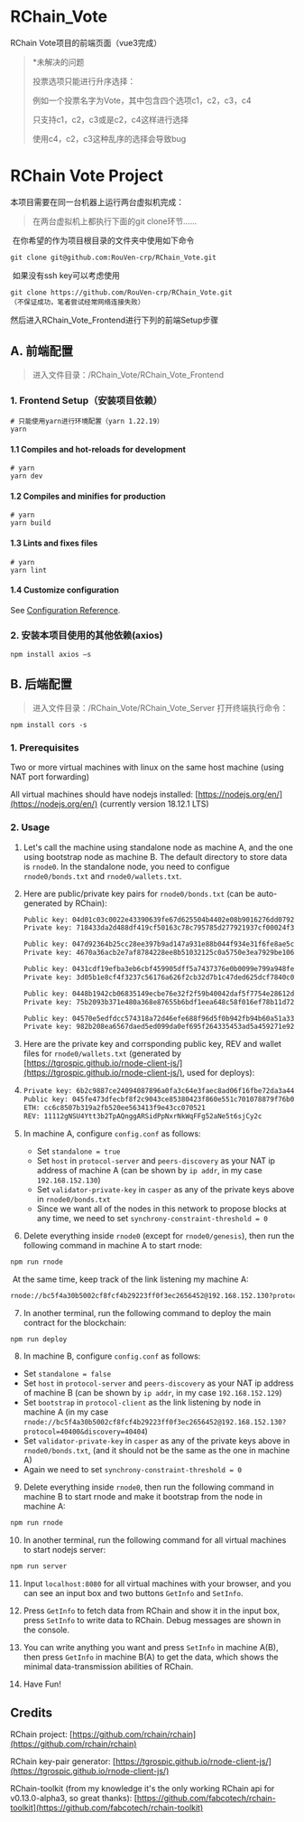 # RChain_Vote

  RChain Vote项目的前端页面（vue3完成）

> *未解决的问题
>
> 投票选项只能进行升序选择：
>
> 例如一个投票名字为Vote，其中包含四个选项c1，c2，c3，c4
>
> 只支持c1，c2，c3或是c2，c4这样进行选择
>
> 使用c4，c2，c3这种乱序的选择会导致bug

# RChain Vote Project

本项目需要在同一台机器上运行两台虚拟机完成：

> 在两台虚拟机上都执行下面的git clone环节……

​	在你希望的作为项目根目录的文件夹中使用如下命令

```
git clone git@github.com:RouVen-crp/RChain_Vote.git
```
​	如果没有ssh key可以考虑使用
```
git clone https://github.com/RouVen-crp/RChain_Vote.git
（不保证成功，笔者尝试经常网络连接失败）
```

然后进入RChain_Vote_Frontend进行下列的前端Setup步骤

## A. 前端配置

> 进入文件目录：/RChain_Vote/RChain_Vote_Frontend

### 1. Frontend Setup（安装项目依赖）

```
# 只能使用yarn进行环境配置（yarn 1.22.19）
yarn
```

#### 1.1 Compiles and hot-reloads for development

```
# yarn
yarn dev

```

#### 1.2 Compiles and minifies for production

```
# yarn
yarn build
```

#### 1.3 Lints and fixes files

```
# yarn
yarn lint
```

#### 1.4 Customize configuration

See [Configuration Reference](https://vitejs.dev/config/).

### 2. 安装本项目使用的其他依赖(axios)

```
npm install axios —s
```

## B. 后端配置

> 进入文件目录：/RChain_Vote/RChain_Vote_Server
> 打开终端执行命令：
```
npm install cors -s
```

### 1. Prerequisites

Two or more virtual machines with linux on the same host machine (using NAT port forwarding)

All virtual machines should have nodejs installed: [https://nodejs.org/en/](https://nodejs.org/en/) (currently version 18.12.1 LTS)

### 2. Usage
1. Let's call the machine using standalone node as machine A, and the one using bootstrap node as machine B. The default directory to store data is `rnode0`. In the standalone node, you need to configue `rnode0/bonds.txt` and `rnode0/wallets.txt`.

2. Here are public/private key pairs for `rnode0/bonds.txt` (can be auto-generated by RChain):

   ```txt
   Public key: 04d01c03c0022e43390639fe67d625504b4402e08b9016276dd0792edb25c64c56e9a07c402f830415cce99d8afe88e197612cf0fcb69016ce3f6a483dc91923ae
   Private key: 718433da2d488df419cf50163c78c795785d277921937cf00024f3a4eac10ff9
   
   Public key: 047d92364b25cc28ee397b9ad147a931e88b044f934e31f6fe8ae5cddc2ebb616df7f0f388363929d261a04400f608f3d078f064b039a634b736d999da7a386f92
   Private key: 4670a36acb2e7af8784228ee8b51032125c0a5750e3ea7929be106f495f427fa
   
   Public key: 0431cdf19efba3eb6cbf459905dff5a7437376e0b0099e799a948fe3ceaf4335c37ddf36ec9289c4ed72e6d4e9c0dc8b8ba79fbfab93c57c385afe7dcd3d811d60
   Private key: 3d05b1e8cf4f3237c56176a626f2cb32d7b1c47ded625dcf7840c01b0f9ed050
   
   Public key: 0448b1942cb06835149ecbe76e32f2f59b40042daf5f7754e28612de4443b436dcd154c2c4d0dca87ba8050330169550f9ac65343094168aaa6947fe65ac93d671
   Private key: 75b2093b371e480a368e87655b6bdf1eea648c58f016ef78b11d72237bed7976
   
   Public key: 04570e5edfdcc574318a72d46efe688f96d5f0b942fb94b60a51a332d144dc459b0231239501b91e38d655b68c51e9e0fd49b62e961d2d69c5404bed7c804620d3
   Private key: 982b208ea6567daed5ed099da0ef695f264335453ad5a459271e92f79fd59289
   ```

3. Here are the private key and corrsponding public key, REV and wallet files for `rnode0/wallets.txt` (generated by [https://tgrospic.github.io/rnode-client-js/](https://tgrospic.github.io/rnode-client-js/), used for deploys):

4. ```txt
   Private key: 6b2c9887ce24094087896a0fa3c64e3faec8ad06f16fbe72da3a44463aeca8a9
   Public key: 045fe473dfecbf8f2c9043ce85380423f860e551c701078879f76b0ab5519074e5f1eac8ea7ebf4d503b36733e388a1774b01b3a8f93d2010a9b66202b97c45ed7
   ETH: cc6c8507b319a2fb520ee563413f9e43cc070521
   REV: 11112gNSU4Ytt3b2TpAQnggARSidPpNxrNkWqFFg52aNe5t6sjCy2c
   ```

5. In machine A, configure `config.conf` as follows:

   - Set `standalone = true`
   - Set `host` in `protocol-server` and `peers-discovery` as your NAT ip address of machine A (can be shown by `ip addr`, in my case `192.168.152.130`)
   - Set `validator-private-key` in `casper` as any of the private keys above in `rnode0/bonds.txt`
   - Since we want all of the nodes in this network to propose blocks at any time, we need to set `synchrony-constraint-threshold = 0`

6. Delete everything inside `rnode0` (except for `rnode0/genesis`), then run the following command in machine A to start rnode:

```bash
npm run rnode
```

​	At the same time, keep track of the link listening my machine A:

```txt
rnode://bc5f4a30b5002cf8fcf4b29223ff0f3ec2656452@192.168.152.130?protocol=40400&discovery=40404
```

7. In another terminal, run the following command to deploy the main contract for the blockchain:

```bash
npm run deploy
```

8. In machine B, configure `config.conf` as follows:

- Set `standalone = false`
- Set `host` in `protocol-server` and `peers-discovery` as your NAT ip address of machine B (can be shown by `ip addr`, in my case `192.168.152.129`)
- Set `bootstrap` in `protocol-client` as the link listening by node in machine A (in my case `rnode://bc5f4a30b5002cf8fcf4b29223ff0f3ec2656452@192.168.152.130?protocol=40400&discovery=40404`)
- Set `validator-private-key` in `casper` as any of the private keys above in `rnode0/bonds.txt`, (and it should not be the same as the one in machine A)
- Again we need to set `synchrony-constraint-threshold = 0`

9. Delete everything inside `rnode0`, then run the following command in machine B to start rnode and make it bootstrap from the node in machine A:

```bash
npm run rnode
```

10. In another terminal, run the following command for all virtual machines to start nodejs server:

```bash
npm run server
```

11. Input `localhost:8080` for all virtual machines with your browser, and you can see an input box and two buttons `GetInfo` and `SetInfo`.

12. Press `GetInfo` to fetch data from RChain and show it in the input box, press `SetInfo` to write data to RChain. Debug messages are shown in the console.

13. You can write anything you want and press `SetInfo` in machine A(B), then press `GetInfo` in machine B(A) to get the data, which shows the minimal data-transmission abilities of RChain.

14. Have Fun!

## Credits

RChain project: [https://github.com/rchain/rchain](https://github.com/rchain/rchain)

RChain key-pair generator: [https://tgrospic.github.io/rnode-client-js/](https://tgrospic.github.io/rnode-client-js/)

RChain-toolkit (from my knowledge it's the only working RChain api for v0.13.0-alpha3, so great thanks): [https://github.com/fabcotech/rchain-toolkit](https://github.com/fabcotech/rchain-toolkit)

